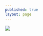 ```yaml
---
published: true
layout: page
---
```




![]({{site.baseurl}}/data/images/5/atouts/05_ATOUT_POPPP_11.jpg)


